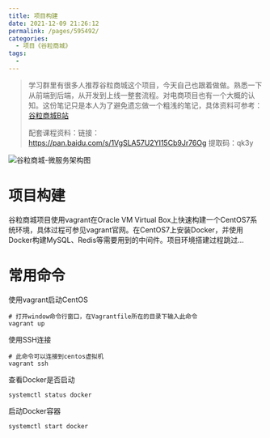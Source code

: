 ```yaml
---
title: 项目构建
date: 2021-12-09 21:26:12
permalink: /pages/595492/
categories:
  - 项目《谷粒商城》
tags:
  - 
---
```

> 学习群里有很多人推荐谷粒商城这个项目，今天自己也跟着做做。熟悉一下从前端到后端，从开发到上线一整套流程。对电商项目也有一个大概的认知。这份笔记只是本人为了避免遗忘做一个粗浅的笔记，具体资料可参考：[谷粒商城B站](https://www.bilibili.com/video/BV1np4y1C7Yf?p=1)   
>
> 配套课程资料：链接：https://pan.baidu.com/s/1VgSLA57U2YI15Cb9Jr76Og    提取码：qk3y

![谷粒商城-微服务架构图](C:\Users\lenovo\Pictures\docImages\谷粒商城-微服务架构图.jpg)

# 项目构建

谷粒商城项目使用vagrant在Oracle VM Virtual Box上快速构建一个CentOS7系统环境，具体过程可参见vagrant官网。在CentOS7上安装Docker，并使用Docker构建MySQL、Redis等需要用到的中间件。项目环境搭建过程跳过...

# 常用命令

使用vagrant启动CentOS

```shell
# 打开window命令行窗口，在Vagrantfile所在的目录下输入此命令
vagrant up   
```

使用SSH连接

```shell
# 此命令可以连接到centos虚拟机
vagrant ssh   
```

查看Docker是否启动

```shell
systemctl status docker
```

启动Docker容器

```shell
systemctl start docker
```

